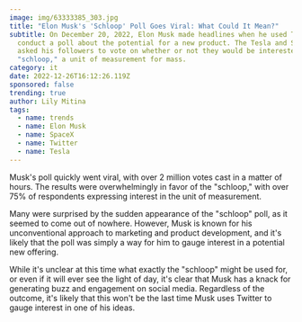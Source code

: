 ```yaml
---
image: img/63333385_303.jpg
title: "Elon Musk's 'Schloop' Poll Goes Viral: What Could It Mean?"
subtitle: On December 20, 2022, Elon Musk made headlines when he used Twitter to
  conduct a poll about the potential for a new product. The Tesla and SpaceX CEO
  asked his followers to vote on whether or not they would be interested in a
  "schloop," a unit of measurement for mass.
category: it
date: 2022-12-26T16:12:26.119Z
sponsored: false
trending: true
author: Lily Mitina
tags:
  - name: trends
  - name: Elon Musk
  - name: SpaceX
  - name: Twitter
  - name: Tesla
---
```

<!--StartFragment-->

Musk's poll quickly went viral, with over 2 million votes cast in a matter of hours. The results were overwhelmingly in favor of the "schloop," with over 75% of respondents expressing interest in the unit of measurement.

Many were surprised by the sudden appearance of the "schloop" poll, as it seemed to come out of nowhere. However, Musk is known for his unconventional approach to marketing and product development, and it's likely that the poll was simply a way for him to gauge interest in a potential new offering.

While it's unclear at this time what exactly the "schloop" might be used for, or even if it will ever see the light of day, it's clear that Musk has a knack for generating buzz and engagement on social media. Regardless of the outcome, it's likely that this won't be the last time Musk uses Twitter to gauge interest in one of his ideas.



<!--EndFragment-->
